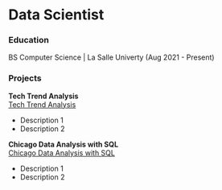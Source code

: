 # Data Scientist

### Education
BS Computer Science | La Salle Univerty (Aug 2021 - Present)

### Projects
**Tech Trend Analysis**\
[Tech Trend Analysis](https://github.com/rjacaac211/Tech-Trend-Analysis)
- Description 1
- Description 2

**Chicago Data Analysis with SQL**\
[Chicago Data Analysis with SQL](https://github.com/rjacaac211/Chicago-Data-Analysis-with-SQL.git)
- Description 1
- Description 2
